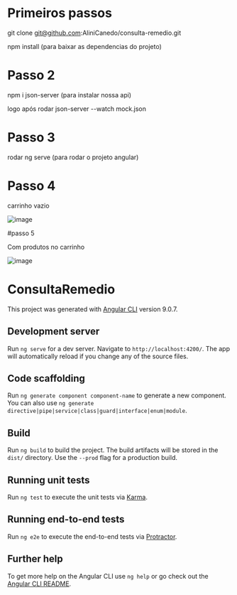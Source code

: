 # Primeiros passos

git clone git@github.com:AliniCanedo/consulta-remedio.git

npm install (para baixar as dependencias do projeto)

# Passo 2

npm i json-server (para instalar nossa api)


logo após rodar  json-server --watch mock.json  


# Passo 3

rodar ng serve (para rodar o projeto angular)

# Passo 4

carrinho vazio


![image](https://user-images.githubusercontent.com/39836645/84935219-c5598d80-b0ae-11ea-8557-c49d4a10bdb2.png)



#passo 5

Com produtos no carrinho

![image](https://user-images.githubusercontent.com/39836645/84935518-31d48c80-b0af-11ea-882a-933ca6a1c8f9.png)


# ConsultaRemedio

This project was generated with [Angular CLI](https://github.com/angular/angular-cli) version 9.0.7.

## Development server

Run `ng serve` for a dev server. Navigate to `http://localhost:4200/`. The app will automatically reload if you change any of the source files.

## Code scaffolding

Run `ng generate component component-name` to generate a new component. You can also use `ng generate directive|pipe|service|class|guard|interface|enum|module`.

## Build

Run `ng build` to build the project. The build artifacts will be stored in the `dist/` directory. Use the `--prod` flag for a production build.

## Running unit tests

Run `ng test` to execute the unit tests via [Karma](https://karma-runner.github.io).

## Running end-to-end tests

Run `ng e2e` to execute the end-to-end tests via [Protractor](http://www.protractortest.org/).

## Further help

To get more help on the Angular CLI use `ng help` or go check out the [Angular CLI README](https://github.com/angular/angular-cli/blob/master/README.md).
